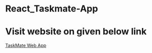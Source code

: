 # React_Taskmate-App
# Visit website on given below link
<a href="https://todomate.netlify.app/" target="_blank" rel="noopener noreferrer">TaskMate Web App</a>
